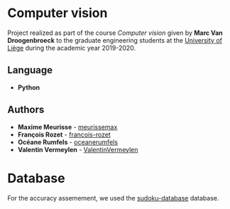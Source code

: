 # Computer vision

Project realized as part of the course *Computer vision* given by **Marc Van Droogenbroeck** to the graduate engineering students at the [University of Liège](https://www.uliege.be/) during the academic year 2019-2020.

## Language

* **Python**

## Authors

* **Maxime Meurisse** - [meurissemax](https://github.com/meurissemax)
* **François Rozet** - [francois-rozet](https://github.com/francois-rozet)
* **Océane Rumfels** - [oceanerumfels](https://github.com/oceanerumfels)
* **Valentin Vermeylen** - [ValentinVermeylen](https://github.com/ValentinVermeylen)

# Database

For the accuracy assemement, we used the [sudoku-database](https://github.com/Donshel/sudoku-database) database.
